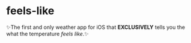 # feels-like
:sparkles:The first and only weather app for iOS that **EXCLUSIVELY** tells you the what the temperature *feels like*.:sparkles:
